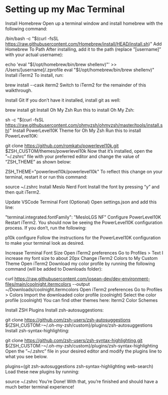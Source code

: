 # Setting up my Mac Terminal

Install Homebrew
Open up a terminal window and install homebrew with the following command:


/bin/bash -c "$(curl -fsSL https://raw.githubusercontent.com/Homebrew/install/HEAD/install.sh)"
Add Homebrew To Path
After installing, add it to the path (replace ”[username]” with your actual username):


echo 'eval "$(/opt/homebrew/bin/brew shellenv)"' >> /Users/[username]/.zprofile
eval "$(/opt/homebrew/bin/brew shellenv)"
Install iTerm2
To install, run:


brew install --cask iterm2
Switch to iTerm2 for the remainder of this walkthrough.

Install Git
If you don’t have it installed, install git as well:


brew install git
Install Oh My Zsh
Run this to install Oh My Zsh:


sh -c "$(curl -fsSL https://raw.githubusercontent.com/ohmyzsh/ohmyzsh/master/tools/install.sh)"
Install PowerLevel10K Theme for Oh My Zsh
Run this to install PowerLevel10K:


git clone https://github.com/romkatv/powerlevel10k.git $ZSH_CUSTOM/themes/powerlevel10k
Now that it’s installed, open the ”~/.zshrc” file with your preferred editor and change the value of “ZSH_THEME” as shown below:


ZSH_THEME="powerlevel10k/powerlevel10k"
To reflect this change on your terminal, restart it or run this command:


source ~/.zshrc
Install Meslo Nerd Font
Install the font by pressing “y” and then quit iTerm2.

Update VSCode Terminal Font (Optional)
Open settings.json and add this line:


"terminal.integrated.fontFamily": "MesloLGS NF"
Configure PowerLevel10K
Restart iTerm2. You should now be seeing the PowerLevel10K configuration process. If you don’t, run the following:


p10k configure
Follow the instructions for the PowerLevel10K configuration to make your terminal look as desired.

Increase Terminal Font Size
Open iTerm2 preferences
Go to Profiles > Text
I increase my font size to about 20px
Change iTerm2 Colors to My Custom Theme
Open iTerm2
Download my color profile by running the following command (will be added to Downloads folder):

curl https://raw.githubusercontent.com/josean-dev/dev-environment-files/main/coolnight.itermcolors --output ~/Downloads/coolnight.itermcolors
Open iTerm2 preferences
Go to Profiles > Colors
Import the downloaded color profile (coolnight)
Select the color profile (coolnight)
You can find other themes here: Iterm2 Color Schemes

Install ZSH Plugins
Install zsh-autosuggestions:


git clone https://github.com/zsh-users/zsh-autosuggestions ${ZSH_CUSTOM:-~/.oh-my-zsh/custom}/plugins/zsh-autosuggestions
Install zsh-syntax-highlighting:


git clone https://github.com/zsh-users/zsh-syntax-highlighting.git ${ZSH_CUSTOM:-~/.oh-my-zsh/custom}/plugins/zsh-syntax-highlighting
Open the ”~/.zshrc” file in your desired editor and modify the plugins line to what you see below.


plugins=(git zsh-autosuggestions zsh-syntax-highlighting web-search)
Load these new plugins by running:


source ~/.zshrc
You’re Done!
With that, you’re finished and should have a much better terminal experience!